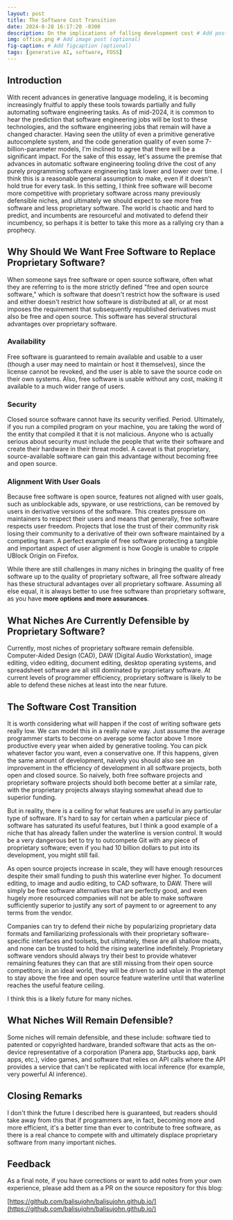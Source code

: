 ```yaml
---
layout: post
title: The Software Cost Transition
date: 2024-8-28 16:17:20 -0300
description: On the implications of falling development cost # Add post description (optional)
img: office.png # Add image post (optional)
fig-caption: # Add figcaption (optional)
tags: [generative AI, software, FOSS]
---
```



## Introduction

With recent advances in generative language modeling, it is becoming increasingly fruitful to apply these tools towards partially and fully automating software engineering tasks. As of mid-2024, it is common to hear the prediction that software engineering jobs will be lost to these technologies, and the software engineering jobs that remain will have a changed character. Having seen the utility of even a primitive generative autocomplete system, and the code generation quality of even some 7-billion-parameter models, I'm inclined to agree that there will be a significant impact. For the sake of this essay, let's assume the premise that advances in automatic software engineering tooling drive the cost of any purely programming software engineering task lower and lower over time. I think this is a reasonable general assumption to make, even if it doesn't hold true for every task. In this setting, I think free software will become more competitive with proprietary software across many previously defensible niches, and ultimately we should expect to see more free software and less proprietary software. The world is chaotic and hard to predict, and incumbents are resourceful and motivated to defend their incumbency, so perhaps it is better to take this more as a rallying cry than a prophecy.

## Why Should We Want Free Software to Replace Proprietary Software?

When someone says free software or open source software, often what they are referring to is the more strictly defined "free and open source software," which is software that doesn't restrict how the software is used and either doesn't restrict how software is distributed at all, or at most imposes the requirement that subsequently republished derivatives must also be free and open source. This software has several structural advantages over proprietary software.

### Availability

Free software is guaranteed to remain available and usable to a user (though a user may need to maintain or host it themselves), since the license cannot be revoked, and the user is able to save the source code on their own systems. Also, free software is usable without any cost, making it available to a much wider range of users.

### Security

Closed source software cannot have its security verified. Period. Ultimately, if you run a compiled program on your machine, you are taking the word of the entity that compiled it that it is not malicious. Anyone who is actually serious about security must include the people that write their software and create their hardware in their threat model. A caveat is that proprietary, source-available software can gain this advantage without becoming free and open source.

### Alignment With User Goals

Because free software is open source, features not aligned with user goals, such as unblockable ads, spyware, or use restrictions, can be removed by users in derivative versions of the software. This creates pressure on maintainers to respect their users and means that generally, free software respects user freedom. Projects that lose the trust of their community risk losing their community to a derivative of their own software maintained by a competing team. A perfect example of free software protecting a tangible and important aspect of user alignment is how Google is unable to cripple UBlock Origin on Firefox.

While there are still challenges in many niches in bringing the quality of free software up to the quality of proprietary software, all free software already has these structural advantages over all proprietary software. Assuming all else equal, it is always better to use free software than proprietary software, as you have **more options and more assurances**.

## What Niches Are Currently Defensible by Proprietary Software?

Currently, most niches of proprietary software remain defensible. Computer-Aided Design (CAD), DAW (Digital Audio Workstation), image editing, video editing, document editing, desktop operating systems, and spreadsheet software are all still dominated by proprietary software. At current levels of programmer efficiency, proprietary software is likely to be able to defend these niches at least into the near future.

## The Software Cost Transition

It is worth considering what will happen if the cost of writing software gets really low. We can model this in a really naive way. Just assume the average programmer starts to become on average some factor above 1 more productive every year when aided by generative tooling. You can pick whatever factor you want, even a conservative one. If this happens, given the same amount of development, naively you should also see an improvement in the efficiency of development in all software projects, both open and closed source. So naively, both free software projects and proprietary software projects should both become better at a similar rate, with the proprietary projects always staying somewhat ahead due to superior funding.

But in reality, there is a ceiling for what features are useful in any particular type of software. It's hard to say for certain when a particular piece of software has saturated its useful features, but I think a good example of a niche that has already fallen under the waterline is version control. It would be a very dangerous bet to try to outcompete Git with any piece of proprietary software; even if you had 10 billion dollars to put into its development, you might still fail.

As open source projects increase in scale, they will have enough resources despite their small funding to push this waterline ever higher. To document editing, to image and audio editing, to CAD software, to DAW. There will simply be free software alternatives that are perfectly good, and even hugely more resourced companies will not be able to make software sufficiently superior to justify any sort of payment to or agreement to any terms from the vendor.

Companies can try to defend their niche by popularizing proprietary data formats and familiarizing professionals with their proprietary software-specific interfaces and toolsets, but ultimately, these are all shallow moats, and none can be trusted to hold the rising waterline indefinitely. Proprietary software vendors should always try their best to provide whatever remaining features they can that are still missing from their open source competitors; in an ideal world, they will be driven to add value in the attempt to stay above the free and open source feature waterline until that waterline reaches the useful feature ceiling.

I think this is a likely future for many niches.

## What Niches Will Remain Defensible?

Some niches will remain defensible, and these include: software tied to patented or copyrighted hardware, branded software that acts as the on-device representative of a corporation (Panera app, Starbucks app, bank apps, etc.), video games, and software that relies on API calls where the API provides a service that can't be replicated with local inference (for example, very powerful AI inference).

## Closing Remarks

I don't think the future I described here is guaranteed, but readers should take away from this that if programmers are, in fact, becoming more and more efficient, it's a better time than ever to contribute to free software, as there is a real chance to compete with and ultimately displace proprietary software from many important niches.





## Feedback

As a final note, if you have corrections or want to add notes from your own experience, please add them as a PR on the source repository for this blog:

[https://github.com/balisujohn/balisujohn.github.io/](https://github.com/balisujohn/balisujohn.github.io/)
